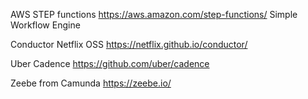 

AWS STEP functions
https://aws.amazon.com/step-functions/
Simple Workflow Engine

Conductor Netflix OSS
https://netflix.github.io/conductor/


Uber Cadence
https://github.com/uber/cadence

Zeebe from Camunda
https://zeebe.io/
